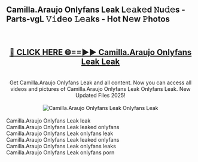 <h2>Camilla.Araujo Onlyfans Leak L𝚎𝚊k𝚎d 𝙽u𝚍𝚎s - Parts-vgL 𝚅𝚒d𝚎o 𝙻𝚎𝚊ks - Hot N𝚎w 𝙿hotos </h2>
<br>
<div align="center">
<h2><a href="https://213.232.235.80/live/video.php?q=camilla.araujo-onlyfans-leak" rel="nofollow">🔴 CLICK HERE 🌐==►► Camilla.Araujo Onlyfans Leak Leak</a></h2>
<br>
Get Camilla.Araujo Onlyfans Leak and all content. Now you can access all videos and pictures of Camilla.Araujo Onlyfans Leak Onlyfans Leak. New Updated Files 2025!
<br>
<br>
<a href="https://213.232.235.80/live/video.php?q=camilla.araujo-onlyfans-leak" rel="nofollow" data-target="animated-image.originalLink"><img src="https://i.imgur.com/1EjSzPs.png" alt="Camilla.Araujo Onlyfans Leak Onlyfans Leak" style="max-width: 100%; display: inline-block;" data-target="animated-image.originalImage"></a>
</div>
<br>
Camilla.Araujo Onlyfans Leak leak<br>
Camilla.Araujo Onlyfans Leak leaked onlyfans<br>
Camilla.Araujo Onlyfans Leak onlyfans leak<br>
Camilla.Araujo Onlyfans Leak leaked onlyfans<br>
Camilla.Araujo Onlyfans Leak onlyfans leaks<br>
Camilla.Araujo Onlyfans Leak onlyfans porn
